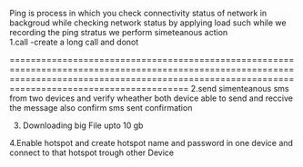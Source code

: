 Ping  is process in which  you check connectivity status of network in backgroud while  checking  network status by applying  load  such  while we recording the ping stratus  we perform simeteanous 
action  
1.call -create a long call and donot 





====================================================================================================================================================================================================
2.send simenteanous  sms from two devices  and verify wheather  both device able to send and reccive the message also  confirm  sms sent confirmation


 
 

3. Downloading big File  upto 10 gb









4.Enable hotspot and create hotspot name and password in one device  and connect to that hotspot  trough other Device
